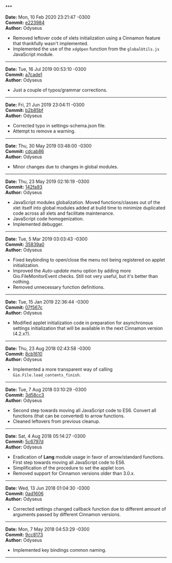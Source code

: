 <br/>
<br/>
***

**Date:** Mon, 10 Feb 2020 23:21:47 -0300<br/>
**Commit:** [e223984](https://gitlab.com/Odyseus/CinnamonTools/commit/e223984)<br/>
**Author:** Odyseus<br/>

- Removed leftover code of xlets initialization using a Cinnamon feature that thankfully wasn't implemented.
- Implemented the use of the `xdgOpen` function from the `globalUtils.js` JavaScript module.

***

**Date:** Tue, 16 Jul 2019 00:53:10 -0300<br/>
**Commit:** [a7cade1](https://gitlab.com/Odyseus/CinnamonTools/commit/a7cade1)<br/>
**Author:** Odyseus<br/>

- Just a couple of typos/grammar corrections.

***

**Date:** Fri, 21 Jun 2019 23:04:11 -0300<br/>
**Commit:** [b2b85bf](https://gitlab.com/Odyseus/CinnamonTools/commit/b2b85bf)<br/>
**Author:** Odyseus<br/>

- Corrected typo in settings-schema.json file.
- Attempt to remove a warning.

***

**Date:** Thu, 30 May 2019 03:48:00 -0300<br/>
**Commit:** [cdcab86](https://gitlab.com/Odyseus/CinnamonTools/commit/cdcab86)<br/>
**Author:** Odyseus<br/>

- Minor changes due to changes in global modules.

***

**Date:** Thu, 23 May 2019 02:16:19 -0300<br/>
**Commit:** [142fa93](https://gitlab.com/Odyseus/CinnamonTools/commit/142fa93)<br/>
**Author:** Odyseus<br/>

- JavaScript modules globalization. Moved functions/classes out of the xlet itself into global modules added at build time to minimize duplicated code across all xlets and facilitate maintenance.
- JavaScript code homogenization.
- Implemented debugger.

***

**Date:** Tue, 5 Mar 2019 03:03:43 -0300<br/>
**Commit:** [35839a0](https://gitlab.com/Odyseus/CinnamonTools/commit/35839a0)<br/>
**Author:** Odyseus<br/>

- Fixed keybinding to open/close the menu not being registered on applet initialization.
- Improved the *Auto-update menu* option by adding more Gio.FileMonitorEvent checks. Still not very useful, but it's better than nothing.
- Removed unnecessary function definitions.

***

**Date:** Tue, 15 Jan 2019 22:36:44 -0300<br/>
**Commit:** [07f567c](https://gitlab.com/Odyseus/CinnamonTools/commit/07f567c)<br/>
**Author:** Odyseus<br/>

- Modified applet initialization code in preparation for asynchronous settings initialization that will be available in the next Cinnamon version (4.2.x?).

***

**Date:** Thu, 23 Aug 2018 02:43:58 -0300<br/>
**Commit:** [8cb1610](https://gitlab.com/Odyseus/CinnamonTools/commit/8cb1610)<br/>
**Author:** Odyseus<br/>

- Implemented a more transparent way of calling `Gio.File.load_contents_finish`.

***

**Date:** Tue, 7 Aug 2018 03:10:29 -0300<br/>
**Commit:** [3d58cc3](https://gitlab.com/Odyseus/CinnamonTools/commit/3d58cc3)<br/>
**Author:** Odyseus<br/>

- Second step towards moving all JavaScript code to ES6. Convert all functions (that can be converted) to arrow functions.
- Cleaned leftovers from previous cleanup.

***

**Date:** Sat, 4 Aug 2018 05:14:27 -0300<br/>
**Commit:** [5c6797d](https://gitlab.com/Odyseus/CinnamonTools/commit/5c6797d)<br/>
**Author:** Odyseus<br/>

- Eradication of **Lang** module usage in favor of arrow/standard functions. First step towards moving all JavaScript code to ES6.
- Simplification of the procedure to set the applet icon.
- Removed support for Cinnamon versions older than 3.0.x.

***

**Date:** Wed, 13 Jun 2018 01:04:30 -0300<br/>
**Commit:** [0ad1606](https://gitlab.com/Odyseus/CinnamonTools/commit/0ad1606)<br/>
**Author:** Odyseus<br/>

- Corrected settings changed callback function due to different amount of arguments passed by different Cinnamon versions.

***

**Date:** Mon, 7 May 2018 04:53:29 -0300<br/>
**Commit:** [9cc8173](https://gitlab.com/Odyseus/CinnamonTools/commit/9cc8173)<br/>
**Author:** Odyseus<br/>

- Implemented key bindings common naming.

***
